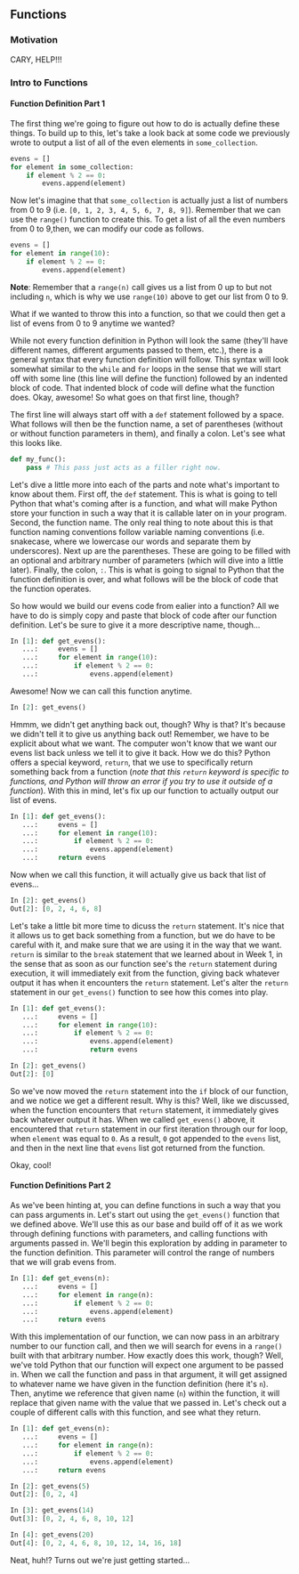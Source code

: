 ## Functions

### Motivation 

CARY, HELP!!! 

### Intro to Functions

#### Function Definition Part 1

The first thing we're going to figure out how to do is actually define these things. To build up to this, let's take a look back at some code we previously wrote to output a list of all of the even elements in `some_collection`.

```python
evens = []
for element in some_collection:
    if element % 2 == 0:
        evens.append(element)
```

Now let's imagine that that `some_collection` is actually just a list of numbers from 0 to 9 (i.e. `[0, 1, 2, 3, 4, 5, 6, 7, 8, 9]`). Remember that we can use the `range()` function to create this. To get a list of all the even numbers from 0 to 9,then, we can modify our code as follows. 

```python 
evens = []
for element in range(10): 
    if element % 2 == 0: 
        evens.append(element)
```

**Note**: Remember that a `range(n)` call gives us a list from 0 up to but not including `n`, which is why we use `range(10)` above to get our list from 0 to 9. 

What if we wanted to throw this into a function, so that we could then get a list of evens from 0 to 9 anytime we wanted? 

While not every function definition in Python will look the same (they'll have different names, different arguments passed to them, etc.), there is a general syntax that every function definition will follow. This syntax will look somewhat similar to the `while` and `for` loops in the sense that we will start off with some line (this line will define the function) followed by an indented block of code. That indented block of code will define what the function does. Okay, awesome! So what goes on that first line, though?

The first line will always start off with a `def` statement followed by a space. What follows will then be the function name, a set of parentheses (without or without function parameters in them), and finally a colon. Let's see what this looks like.

```python
def my_func():
    pass # This pass just acts as a filler right now. 
```
Let's dive a little more into each of the parts and note what's important to know about them. First off, the `def` statement. This is what is going to tell Python that what's coming after is a function, and what will make Python store your function in such a way that it is callable later on in your program. Second, the function name. The only real thing to note about this is that function naming conventions follow variable naming conventions (i.e. snakecase, where we lowercase our words and separate them by underscores). Next up are the parentheses. These are going to be filled with an optional and arbitrary number of parameters (which will dive into a little later). Finally, the colon, `:`. This is what is going to signal to Python that the function definition is over, and what follows will be the block of code that the function operates. 

So how would we build our evens code from ealier into a function? All we have to do is simply copy and paste that block of code after our function definition. Let's be sure to give it a more descriptive name, though...

```python 
In [1]: def get_evens(): 
   ...:     evens = []
   ...:     for element in range(10): 
   ...:         if element % 2 == 0: 
   ...:             evens.append(element)
```

Awesome! Now we can call this function anytime.

```python
In [2]: get_evens()
```

Hmmm, we didn't get anything back out, though? Why is that? It's because we didn't tell it to give us anything back out! Remember, we have to be explicit about what we want. The computer won't know that we want our evens list back unless we tell it to give it back. How we do this? Python offers a special keyword, `return`, that we use to specifically return something back from a function (*note that this `return` keyword is specific to functions, and Python will throw an error if you try to use it outside of a function*). With this in mind, let's fix up our function to actually output our list of evens. 

```python
In [1]: def get_evens(): 
   ...:     evens = []
   ...:     for element in range(10): 
   ...:         if element % 2 == 0: 
   ...:             evens.append(element)
   ...:     return evens
```

Now when we call this function, it will actually give us back that list of evens...

```python
In [2]: get_evens()
Out[2]: [0, 2, 4, 6, 8]
```

Let's take a little bit more time to dicuss the `return` statement. It's nice that it allows us to get back something from a function, but we do have to be careful with it, and make sure that we are using it in the way that we want. `return` is similar to the `break` statement that we learned about in Week 1, in the sense that as soon as our function see's the `return` statement during execution, it will immediately exit from the function, giving back whatever output it has when it encounters the `return` statement. Let's alter the `return` statement in our `get_evens()` function to see how this comes into play. 

```python
In [1]: def get_evens(): 
   ...:     evens = []
   ...:     for element in range(10): 
   ...:         if element % 2 == 0: 
   ...:             evens.append(element)
   ...:             return evens 

In [2]: get_evens()
Out[2]: [0]
```

So we've now moved the `return` statement into the `if` block of our function, and we notice we get a different result. Why is this? Well, like we discussed, when the function encounters that `return` statement, it immediately gives back whatever output it has. When we called `get_evens()` above, it encountered that `return` statement in our first iteration through our for loop, when `element` was equal to `0`. As a result, `0` got appended to the `evens` list, and then in the next line that `evens` list got returned from the function. 

Okay, cool! 

#### Function Definitions Part 2

As we've been hinting at, you can define functions in such a way that you can pass arguments in. Let's start out using the `get_evens()` function that we defined above. We'll use this as our base and build off of it as we work through defining functions with parameters, and calling functions with arguments passed in. We'll begin this exploration by adding in parameter to the function definition. This parameter will control the range of numbers that we will grab evens from. 

```python 
In [1]: def get_evens(n): 
   ...:     evens = []
   ...:     for element in range(n): 
   ...:         if element % 2 == 0: 
   ...:             evens.append(element)
   ...:     return evens
```

With this implementation of our function, we can now pass in an arbitrary number to our function call, and then we will search for evens in a `range()` built with that arbitrary number. How exactly does this work, though? Well, we've told Python that our function will expect one argument to be passed in. When we call the function and pass in that argument, it will get assigned to whatever name we have given in the function definition (here it's `n`). Then, anytime we reference that given name (`n`) within the function, it will replace that given name with the value that we passed in. Let's check out a couple of different calls with this function, and see what they return. 

```python
In [1]: def get_evens(n): 
   ...:     evens = []
   ...:     for element in range(n): 
   ...:         if element % 2 == 0: 
   ...:             evens.append(element)
   ...:     return evens

In [2]: get_evens(5)
Out[2]: [0, 2, 4]

In [3]: get_evens(14)
Out[3]: [0, 2, 4, 6, 8, 10, 12]

In [4]: get_evens(20)
Out[4]: [0, 2, 4, 6, 8, 10, 12, 14, 16, 18]
```

Neat, huh!? Turns out we're just getting started...



